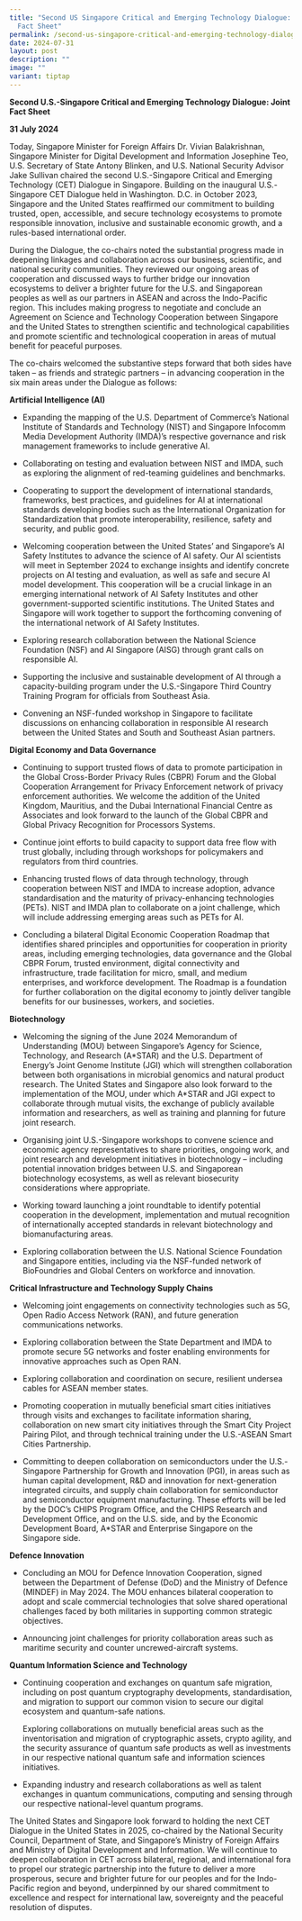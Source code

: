 ```yaml
---
title: "Second US Singapore Critical and Emerging Technology Dialogue: Joint
  Fact Sheet"
permalink: /second-us-singapore-critical-and-emerging-technology-dialogue-joint-fact-sheet/
date: 2024-07-31
layout: post
description: ""
image: ""
variant: tiptap
---
```

<p><strong>Second U.S.-Singapore Critical and Emerging Technology Dialogue: Joint Fact Sheet</strong>
</p>
<p><strong>31 July 2024</strong>
</p>
<p>Today, Singapore Minister for Foreign Affairs Dr. Vivian Balakrishnan,
Singapore Minister for Digital Development and Information Josephine Teo,
U.S. Secretary of State Antony Blinken, and U.S. National Security Advisor
Jake Sullivan chaired the second U.S.-Singapore Critical and Emerging Technology
(CET) Dialogue in Singapore. Building on the inaugural U.S.-Singapore CET
Dialogue held in Washington. D.C. in October 2023, Singapore and the United
States reaffirmed our commitment to building trusted, open, accessible,
and secure technology ecosystems to promote responsible innovation, inclusive
and sustainable economic growth, and a rules-based international order.</p>
<p>During the Dialogue, the co-chairs noted the substantial progress made
in deepening linkages and collaboration across our business, scientific,
and national security communities. They reviewed our ongoing areas of cooperation
and discussed ways to further bridge our innovation ecosystems to deliver
a brighter future for the U.S. and Singaporean peoples as well as our partners
in ASEAN and across the Indo-Pacific region. This includes making progress
to negotiate and conclude an Agreement on Science and Technology Cooperation
between Singapore and the United States to strengthen scientific and technological
capabilities and promote scientific and technological cooperation in areas
of mutual benefit for peaceful purposes.</p>
<p>The co-chairs welcomed the substantive steps forward that both sides have
taken – as friends and strategic partners – in advancing cooperation in
the six main areas under the Dialogue as follows:</p>
<p><strong>Artificial Intelligence (AI)</strong>
</p>
<ul data-tight="true" class="tight">
<li>
<p>Expanding the mapping of the U.S. Department of Commerce’s National Institute
of Standards and Technology (NIST) and Singapore Infocomm Media Development
Authority (IMDA)’s respective governance and risk management frameworks
to include generative AI.</p>
</li>
<li>
<p>Collaborating on testing and evaluation between NIST and IMDA, such as
exploring the alignment of red-teaming guidelines and benchmarks.</p>
</li>
<li>
<p>Cooperating to support the development of international standards, frameworks,
best practices, and guidelines for AI at international standards developing
bodies such as the International Organization for Standardization that
promote interoperability, resilience, safety and security, and public good.</p>
</li>
<li>
<p>Welcoming cooperation between the United States’ and Singapore’s AI Safety
Institutes to advance the science of AI safety. Our AI scientists will
meet in September 2024 to exchange insights and identify concrete projects
on AI testing and evaluation, as well as safe and secure AI model development.
This cooperation will be a crucial linkage in an emerging international
network of AI Safety Institutes and other government-supported scientific
institutions. The United States and Singapore will work together to support
the forthcoming convening of the international network of AI Safety Institutes.</p>
</li>
<li>
<p>Exploring research collaboration between the National Science Foundation
(NSF) and AI Singapore (AISG) through grant calls on responsible AI.</p>
</li>
<li>
<p>Supporting the inclusive and sustainable development of AI through a capacity-building
program under the U.S.-Singapore Third Country Training Program for officials
from Southeast Asia.</p>
</li>
<li>
<p>Convening an NSF-funded workshop in Singapore to facilitate discussions
on enhancing collaboration in responsible AI research between the United
States and South and Southeast Asian partners.</p>
</li>
</ul>
<p><strong>Digital Economy and Data Governance</strong>
</p>
<ul data-tight="true" class="tight">
<li>
<p>Continuing to support trusted flows of data to promote participation in
the Global Cross-Border Privacy Rules (CBPR) Forum and the Global Cooperation
Arrangement for Privacy Enforcement network of privacy enforcement authorities.
We welcome the addition of the United Kingdom, Mauritius, and the Dubai
International Financial Centre as Associates and look forward to the launch
of the Global CBPR and Global Privacy Recognition for Processors Systems.</p>
</li>
<li>
<p>Continue joint efforts to build capacity to support data free flow with
trust globally, including through workshops for policymakers and regulators
from third countries.</p>
</li>
<li>
<p>Enhancing trusted flows of data through technology, through cooperation
between NIST and IMDA to increase adoption, advance standardisation and
the maturity of privacy-enhancing technologies (PETs). NIST and IMDA plan
to collaborate on a joint challenge, which will include addressing emerging
areas such as PETs for AI.</p>
</li>
<li>
<p>Concluding a bilateral Digital Economic Cooperation Roadmap that identifies
shared principles and opportunities for cooperation in priority areas,
including emerging technologies, data governance and the Global CBPR Forum,
trusted environment, digital connectivity and infrastructure, trade facilitation
for micro, small, and medium enterprises, and workforce development. The
Roadmap is a foundation for further collaboration on the digital economy
to jointly deliver tangible benefits for our businesses, workers, and societies.</p>
</li>
</ul>
<p><strong>Biotechnology</strong>
</p>
<ul data-tight="true" class="tight">
<li>
<p>Welcoming the signing of the June 2024 Memorandum of Understanding (MOU)
between Singapore’s Agency for Science, Technology, and Research (A*STAR)
and the U.S. Department of Energy’s Joint Genome Institute (JGI) which
will strengthen collaboration between both organisations in microbial genomics
and natural product research. The United States and Singapore also look
forward to the implementation of the MOU, under which A*STAR and JGI expect
to collaborate through mutual visits, the exchange of publicly available
information and researchers, as well as training and planning for future
joint research.</p>
</li>
<li>
<p>Organising joint U.S.-Singapore workshops to convene science and economic
agency representatives to share priorities, ongoing work, and joint research
and development initiatives in biotechnology – including potential innovation
bridges between U.S. and Singaporean biotechnology ecosystems, as well
as relevant biosecurity considerations where appropriate.</p>
</li>
<li>
<p>Working toward launching a joint roundtable to identify potential cooperation
in the development, implementation and mutual recognition of internationally
accepted standards in relevant biotechnology and biomanufacturing areas.</p>
</li>
<li>
<p>Exploring collaboration between the U.S. National Science Foundation and
Singapore entities, including via the NSF-funded network of BioFoundries
and Global Centers on workforce and innovation.</p>
</li>
</ul>
<p><strong>Critical Infrastructure and Technology Supply Chains</strong>
</p>
<ul data-tight="true" class="tight">
<li>
<p>Welcoming joint engagements on connectivity technologies such as 5G, Open
Radio Access Network (RAN), and future generation communications networks.</p>
</li>
<li>
<p>Exploring collaboration between the State Department and IMDA to promote
secure 5G networks and foster enabling environments for innovative approaches
such as Open RAN.</p>
</li>
<li>
<p>Exploring collaboration and coordination on secure, resilient undersea
cables for ASEAN member states.</p>
</li>
<li>
<p>Promoting cooperation in mutually beneficial smart cities initiatives
through visits and exchanges to facilitate information sharing, collaboration
on new smart city initiatives through the Smart City Project Pairing Pilot,
and through technical training under the U.S.-ASEAN Smart Cities Partnership.</p>
</li>
<li>
<p>Committing to deepen collaboration on semiconductors under the U.S.-Singapore
Partnership for Growth and Innovation (PGI), in areas such as human capital
development, R&amp;D and innovation for next-generation integrated circuits,
and supply chain collaboration for semiconductor and semiconductor equipment
manufacturing. These efforts will be led by the DOC’s CHIPS Program Office,
and the CHIPS Research and Development Office, and on the U.S. side, and
by the Economic Development Board, A*STAR and Enterprise Singapore on the
Singapore side.</p>
</li>
</ul>
<p><strong>Defence Innovation</strong>
</p>
<ul data-tight="true" class="tight">
<li>
<p>Concluding an MOU for Defence Innovation Cooperation, signed between the
Department of Defense (DoD) and the Ministry of Defence (MINDEF) in May
2024. The MOU enhances bilateral cooperation to adopt and scale commercial
technologies that solve shared operational challenges faced by both militaries
in supporting common strategic objectives.</p>
</li>
<li>
<p>Announcing joint challenges for priority collaboration areas such as maritime
security and counter uncrewed-aircraft systems.</p>
</li>
</ul>
<p><strong>Quantum Information Science and Technology</strong>
</p>
<ul data-tight="true" class="tight">
<li>
<p>Continuing cooperation and exchanges on quantum safe migration, including
on post quantum cryptography developments, standardisation, and migration
to support our common vision to secure our digital ecosystem and quantum-safe
nations.</p>
<p>Exploring collaborations on mutually beneficial areas such as the inventorisation
and migration of cryptographic assets, crypto agility, and the security
assurance of quantum safe products as well as investments in our respective
national quantum safe and information sciences initiatives.</p>
</li>
<li>
<p>Expanding industry and research collaborations as well as talent exchanges
in quantum communications, computing and sensing through our respective
national-level quantum programs.</p>
</li>
</ul>
<p>The United States and Singapore look forward to holding the next CET Dialogue
in the United States in 2025, co-chaired by the National Security Council,
Department of State, and Singapore’s Ministry of Foreign Affairs and Ministry
of Digital Development and Information. We will continue to deepen collaboration
in CET across bilateral, regional, and international fora to propel our
strategic partnership into the future to deliver a more prosperous, secure
and brighter future for our peoples and for the Indo-Pacific region and
beyond, underpinned by our shared commitment to excellence and respect
for international law, sovereignty and the peaceful resolution of disputes.</p>
<p></p>
